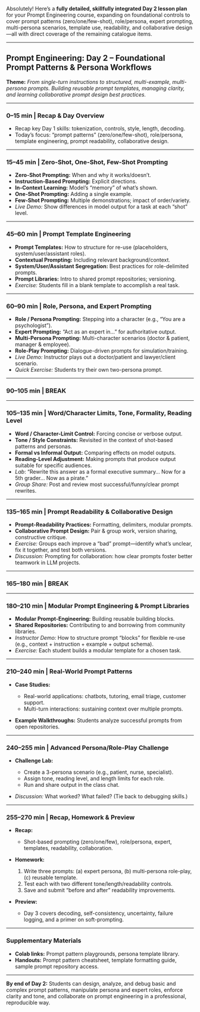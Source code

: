 Absolutely! Here’s a **fully detailed, skillfully integrated Day 2 lesson plan** for your Prompt Engineering course, expanding on foundational controls to cover prompt patterns (zero/one/few-shot), role/persona, expert prompting, multi-persona scenarios, template use, readability, and collaborative design—all with direct coverage of the remaining catalogue items.

---

## **Prompt Engineering: Day 2 – Foundational Prompt Patterns & Persona Workflows**

**Theme:**
*From single-turn instructions to structured, multi-example, multi-persona prompts. Building reusable prompt templates, managing clarity, and learning collaborative prompt design best practices.*

---

### **0–15 min | Recap & Day Overview**

* Recap key Day 1 skills: tokenization, controls, style, length, decoding.
* Today’s focus: “prompt patterns” (zero/one/few-shot), role/persona, template engineering, prompt readability, collaborative design.

---

### **15–45 min | Zero-Shot, One-Shot, Few-Shot Prompting**

* **Zero-Shot Prompting:** When and why it works/doesn’t.
* **Instruction-Based Prompting:** Explicit directions.
* **In-Context Learning:** Model’s “memory” of what’s shown.
* **One-Shot Prompting:** Adding a single example.
* **Few-Shot Prompting:** Multiple demonstrations; impact of order/variety.
* *Live Demo:* Show differences in model output for a task at each “shot” level.

---

### **45–60 min | Prompt Template Engineering**

* **Prompt Templates:** How to structure for re-use (placeholders, system/user/assistant roles).
* **Contextual Prompting:** Including relevant background/context.
* **System/User/Assistant Segregation:** Best practices for role-delimited prompts.
* **Prompt Libraries:** Intro to shared prompt repositories; versioning.
* *Exercise:* Students fill in a blank template to accomplish a real task.

---

### **60–90 min | Role, Persona, and Expert Prompting**

* **Role / Persona Prompting:** Stepping into a character (e.g., “You are a psychologist”).
* **Expert Prompting:** “Act as an expert in…” for authoritative output.
* **Multi-Persona Prompting:** Multi-character scenarios (doctor & patient, manager & employee).
* **Role-Play Prompting:** Dialogue-driven prompts for simulation/training.
* *Live Demo:* Instructor plays out a doctor/patient and lawyer/client scenario.
* *Quick Exercise:* Students try their own two-persona prompt.

---

### **90–105 min | BREAK**

---

### **105–135 min | Word/Character Limits, Tone, Formality, Reading Level**

* **Word / Character-Limit Control:** Forcing concise or verbose output.
* **Tone / Style Constraints:** Revisited in the context of shot-based patterns and personas.
* **Formal vs Informal Output:** Comparing effects on model outputs.
* **Reading-Level Adjustment:** Making prompts that produce output suitable for specific audiences.
* *Lab*: “Rewrite this answer as a formal executive summary… Now for a 5th grader… Now as a pirate.”
* *Group Share:* Post and review most successful/funny/clear prompt rewrites.

---

### **135–165 min | Prompt Readability & Collaborative Design**

* **Prompt-Readability Practices:** Formatting, delimiters, modular prompts.
* **Collaborative Prompt Design:** Pair & group work, version sharing, constructive critique.
* *Exercise:* Groups each improve a “bad” prompt—identify what’s unclear, fix it together, and test both versions.
* *Discussion:* Prompting for collaboration: how clear prompts foster better teamwork in LLM projects.

---

### **165–180 min | BREAK**

---

### **180–210 min | Modular Prompt Engineering & Prompt Libraries**

* **Modular Prompt-Engineering:** Building reusable building blocks.
* **Shared Repositories:** Contributing to and borrowing from community libraries.
* *Instructor Demo:* How to structure prompt “blocks” for flexible re-use (e.g., context + instruction + example + output schema).
* *Exercise:* Each student builds a modular template for a chosen task.

---

### **210–240 min | Real-World Prompt Patterns**

* **Case Studies:**

  * Real-world applications: chatbots, tutoring, email triage, customer support.
  * Multi-turn interactions: sustaining context over multiple prompts.
* **Example Walkthroughs:** Students analyze successful prompts from open repositories.

---

### **240–255 min | Advanced Persona/Role-Play Challenge**

* **Challenge Lab:**

  * Create a 3-persona scenario (e.g., patient, nurse, specialist).
  * Assign tone, reading level, and length limits for each role.
  * Run and share output in the class chat.
* *Discussion:* What worked? What failed? (Tie back to debugging skills.)

---

### **255–270 min | Recap, Homework & Preview**

* **Recap:**

  * Shot-based prompting (zero/one/few), role/persona, expert, templates, readability, collaboration.
* **Homework:**

  1. Write three prompts: (a) expert persona, (b) multi-persona role-play, (c) reusable template.
  2. Test each with two different tone/length/readability controls.
  3. Save and submit “before and after” readability improvements.
* **Preview:**

  * Day 3 covers decoding, self-consistency, uncertainty, failure logging, and a primer on soft-prompting.

---

### **Supplementary Materials**

* **Colab links:** Prompt pattern playgrounds, persona template library.
* **Handouts:** Prompt pattern cheatsheet, template formatting guide, sample prompt repository access.

---

**By end of Day 2:**
Students can design, analyze, and debug basic and complex prompt patterns, manipulate persona and expert roles, enforce clarity and tone, and collaborate on prompt engineering in a professional, reproducible way.

